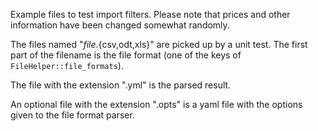Example files to test import filters. Please note that prices and other
information have been changed somewhat randomly.

The files named "*_file_*.{csv,odt,xls}" are picked up by a unit test.
The first part of the filename is the file format (one of the keys of
`FileHelper::file_formats`).

The file with the extension ".yml" is the parsed result.

An optional file with the extension ".opts" is a yaml file with the
options given to the file format parser.

